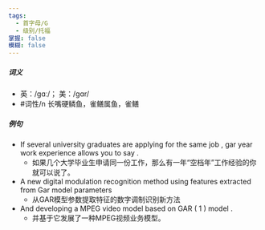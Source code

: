 ```yaml
---
tags:
  - 首字母/G
  - 级别/托福
掌握: false
模糊: false
---
```

##### 词义
- 英：/gɑː/； 美：/gɑr/
- #词性/n  长嘴硬鳞鱼，雀鳝属鱼，雀鳝
##### 例句
- If several university graduates are applying for the same job , gar year work experience allows you to say .
	- 如果几个大学毕业生申请同一份工作，那么有一年“空档年”工作经验的你就可以说了。
- A new digital modulation recognition method using features extracted from Gar model parameters
	- 从GAR模型参数提取特征的数字调制识别新方法
- And developing a MPEG video model based on GAR ( 1 ) model .
	- 并基于它发展了一种MPEG视频业务模型。
